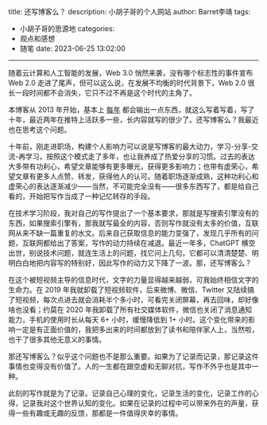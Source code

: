 title: 还写博客么？
description: 小胡子哥的个人网站
author: Barret李靖
tags:
  - 小胡子哥的思源地
categories:
  - 观点和感想
  - 随笔
date: 2023-06-25 13:02:00
---
随着云计算和人工智能的发展，Web 3.0 悄然来袭，没有哪个标志性的事件宣布 Web 2.0 走进了尾声，但可以这么说，在发展不均衡的时代背景下，Web 2.0 很长一段时间都不会消失，它只不过不再是这个时代的主角了。

本博客从 2013 年开始，基本上 [每年](/blog/archives/) 都会输出一点东西，就这么写着写着，写了十年，最近两年在推特上活跃多一些，长内容就写的很少了。还写博客么？我最近也在思考这个问题。

十年前，刚走进职场，构建个人影响力可以说是写博客的最大动力，学习-分享-交流-再学习，按照这个模式走了多年，也让我养成了热爱分享的习惯。过去的表达大多带有功利心，希望文章能够有更多曝光，获得更多影响力；也带有虚荣心，希望文章有更多人点赞、转发，获得他人的认可。随着职场逐渐成熟，这种功利心和虚荣心的表达逐渐减少——当然，不可能完全没有——很多东西写了，都是给自己看的，开始把写作当成了一种记忆转存的手段。

在技术学习阶段，我对自己的写作提出了一个基本要求，那就是写搜索引擎没有的东西，如果搜索引擎有，那我就写最全的内容，否则写作就没有太多的价值，互联网从来不缺一篇重复的水文。后来自己获取信息的能力变强了，发现几乎所有的问题，互联网都给出了答案，写作的动力持续在减退。最近一年多，ChatGPT 横空出世，别说技术问题，就连生活上的问题，找它问上几句，它都可以清清楚楚、明明白白地把内容写的特别好，因此写作的动力又下降了一波。那，还写博客么？

在这个被短视频主导的信息时代，文字的力量显得越来越弱，可我始终相信文字的生命力。在 2019 年我就卸载了短视频软件，后来微博、微信、Twitter 又陆续搞了短视频，每次点进去就会消耗半个多小时，可看完关闭屏幕，再去回味，却好像啥也没看；约莫在 2020 年我卸载了所有社交媒体软件，微信也关闭了消息通知能力，手机的使用时长从每天 6+ 小时，缓慢降低到 1+ 小时。这个变化带来的影响一定是有正面价值的，我把多出来的时间都放到了读书和陪伴家人上，当然啦，也干了很多其他无意义的事情。

那还写博客么？似乎这个问题也不是那么重要。如果为了记录而记录，那记录这件事情也变得没有价值了。人的一生都在跟空虚和无聊对抗，写作不外乎也是其中一种。

此刻的写作就是为了记录。记录自己心理的变化，记录生活的变化，记录工作的心得，记录我对这个世界认知的变化。如果在记录的过程中可以带来外在的声量，获得一些有趣或无趣的反馈，那都是一件值得庆幸的事情。
